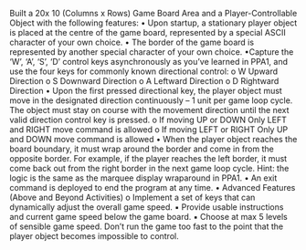 Built a 20x 10 (Columns x Rows) Game Board Area and a Player-Controllable Object with the following
features:
• Upon startup, a stationary player object is placed at the centre of the game board, represented by a special ASCII
character of your own choice.
• The border of the game board is represented by another special character of your own choice.
•Capture the ‘W’, ‘A’, ‘S’, ‘D’ control keys asynchronously as you’ve learned in PPA1, and use the four keys for
commonly known directional control:
o W Upward Direction
o S Downward Direction
o A Leftward Direction
o D Rightward Direction
• Upon the first pressed directional key, the player object must move in the designated direction continuously – 1
unit per game loop cycle. The object must stay on course with the movement direction until the next valid direction
control key is pressed.
o If moving UP or DOWN Only LEFT and RIGHT move command is allowed
o If moving LEFT or RIGHT Only UP and DOWN move command is allowed
• When the player object reaches the board boundary, it must wrap around the border and come in from the
opposite border. For example, if the player reaches the left border, it must come back out from the right border
in the next game loop cycle. Hint: the logic is the same as the marquee display wraparound in PPA1.
• An exit command is deployed to end the program at any time.
• Advanced Features (Above and Beyond Activities)
o Implement a set of keys that can dynamically adjust the overall game speed.
▪ Provide usable instructions and current game speed below the game board.
▪ Choose at max 5 levels of sensible game speed. Don’t run the game too fast to the point that
the player object becomes impossible to control.
